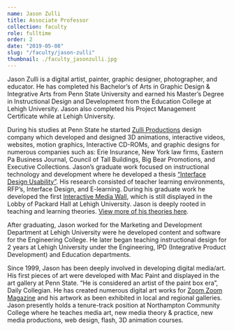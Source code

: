 ```yaml
---
name: Jason Zulli
title: Associate Professor
collection: faculty
role: fulltime
order: 2
date: "2019-05-08"
slug: "/faculty/jason-zulli"
thumbnail: ./faculty_jasonzulli.jpg
---
```


Jason Zulli is a digital artist, painter, graphic designer, photographer, and educator. He has completed his Bachelor’s of Arts in Graphic Design & Integrative Arts from Penn State University and earned his Master’s Degree in Instructional Design and Development from the Education College at Lehigh University. Jason also completed his Project Management Certificate while at Lehigh University.

During his studies at Penn State he started [Zulli Productions](http://www.jasonzulli.com/) design company which developed and designed 3D animations, interactive videos, websites, motion graphics, Interactive CD-ROMs, and graphic designs for numerous companies such as: Erie Insurance, New York law firms, Eastern Pa Business Journal, Council of Tall Buildings, Big Bear Promotions, and Executive Collections. Jason’s graduate work focused on instructional technology and development where he developed a thesis [“Interface Design Usability”](http://www.jasonzulli.com/teaching/documents). His research consisted of teacher learning environments, RFP’s, Interface Design, and E-learning. During his graduate work he developed the first [Interactive Media Wall](http://www.jasonzulli.com/portfolio/projects), which is still displayed in the Lobby of Packard Hall at Lehigh University. Jason is deeply rooted in teaching and learning theories. [View more of his theories here](http://www.jasonzulli.com/teaching).

After graduating, Jason worked for the Marketing and Development Department at Lehigh University were he developed content and software for the Engineering College. He later began teaching instructional design for 2 years at Lehigh University under the Engineering, IPD (Integrative Product Development) and Education departments.

Since 1999, Jason has been deeply involved in developing digital media/art. His first pieces of art were developed with Mac Paint and displayed in the art gallery at Penn State. “He is considered an artist of the paint box era”, Daily Collegian. He has created numerous digital art works for [Zoom Zoom Magazine](http://www.zoozoom.com/) and his artwork as been exhibited in local and regional galleries. Jason presently holds a tenure-track position at Northampton Community College where he teaches media art, new media theory & practice, new media productions, web design, flash, 3D animation courses.
